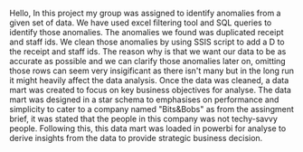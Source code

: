 Hello, In this project my group was assigned to identify anomalies from a given set of data. We have used excel filtering tool and SQL queries to identify those anomalies.
The anomalies we found was duplicated receipt and staff ids.
We clean those anomalies by using SSIS script to add a D to the receipt and staff ids. The reason why is that we want our data to be as accurate as possible and we can clarify those anomalies later on, omitting those rows can seem very insigificant as there isn't many but in the long run it might heavily affect the data analysis.
Once the data was cleaned, a data mart was created to focus on key business objectives for analyse. The data mart was designed in a star schema to emphasises on performance and simplicity to cater to a company named "Bits&Bobs" as from the assingment brief, it was stated that the people in this company was not techy-savvy people.
Following this, this data mart was loaded in powerbi for analyse to derive insights from the data to provide strategic business decision.

